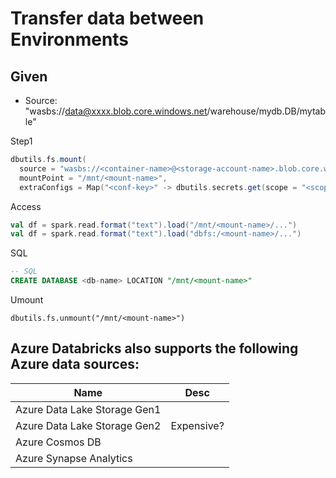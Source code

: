 # Transfer data between Environments

## Given

* Source: "wasbs://data@xxxx.blob.core.windows.net/warehouse/mydb.DB/mytable"

Step1
```scala
dbutils.fs.mount(
  source = "wasbs://<container-name>@<storage-account-name>.blob.core.windows.net/<directory-name>",
  mountPoint = "/mnt/<mount-name>",
  extraConfigs = Map("<conf-key>" -> dbutils.secrets.get(scope = "<scope-name>", key = "<key-name>")))
```  

Access
```scala
val df = spark.read.format("text").load("/mnt/<mount-name>/...")
val df = spark.read.format("text").load("dbfs:/<mount-name>/...")
```
SQL
```sql
-- SQL
CREATE DATABASE <db-name> LOCATION "/mnt/<mount-name>"
```
Umount
```
dbutils.fs.unmount("/mnt/<mount-name>")
```

## Azure Databricks also supports the following Azure data sources:

|Name|Desc|
|-|-|
|Azure Data Lake Storage Gen1||
|Azure Data Lake Storage Gen2|Expensive?
|Azure Cosmos DB||
|Azure Synapse Analytics||
